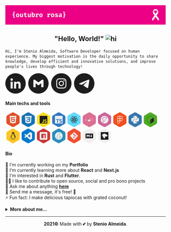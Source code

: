 <img src="https://raw.githubusercontent.com/stenioas/stenioas/main/etc/assets/social-cover-compact.png" alt="Cover" />

<h2 align="center"><strong>"Hello, World!"</strong> <img src="https://user-images.githubusercontent.com/1303154/88677602-1635ba80-d120-11ea-84d8-d263ba5fc3c0.gif" width="24px" alt="hi"></h2>

```
Hi, I'm Stenio Almeida, Software Developer focused on human experience. My biggest motivation is the daily opportunity to share knowledge, develop efficient and innovative solutions, and improve people's lives through technology!
```

[<img src="./etc/assets/social-linkedin.svg" alt="Linkedin User" />][linkedin]&nbsp;
[<img src="./etc/assets/social-gmail.svg" alt="Gmail" />][gmail]&nbsp;
[<img src="./etc/assets/social-instagram.svg" alt="Instagram User username" />][instagram]&nbsp;
[<img src="./etc/assets/social-telegram.svg" alt="Linkedin User" />][telegram]

#### **Main techs and tools**

<img src="./etc/assets/html5.svg" title="HTML5" alt="Html5" width="48" height="48" /><img src="./etc/assets/css3.svg" title="CSS3" alt="CSS3" width="48" height="48" /><img src="./etc/assets/javascript.svg" title="JavaScript" alt="Javascript" width="48" height="48" /><img src="./etc/assets/typescript.svg" title="TypeScript" alt="Typescript" width="48" height="48" /><img src="./etc/assets/react.svg" title="React" alt="React" width="48" height="48" /><img src="./etc/assets/styled-components.svg" title="Styled Components" alt="Styled Components" width="48" height="48" /><img src="./etc/assets/scss.svg" title="SCSS" alt="SCSS" width="48" height="48" /><img src="./etc/assets/figma.svg" title="Figma" alt="Figma" width="48" height="48" /><img src="./etc/assets/python.svg" title="Python" alt="Python" width="48" height="48" /><img src="./etc/assets/bashscript.svg" title="Bash Script" alt="Bash Script" width="48" height="48" /><img src="./etc/assets/linux.svg" title="Linux" alt="Linux" width="48" height="48" /><img src="./etc/assets/vscode.svg" title="Visual Studio Code" alt="Visual Studio Code" width="48" height="48" /><img src="./etc/assets/npm.svg" title="NPM" alt="NPM" width="48" height="48" /><img src="./etc/assets/yarn.svg" title="Yarn" alt="Yarn" width="48" height="48" /><img src="./etc/assets/git.svg" title="Git" alt="Git" width="48" height="48" /><img src="./etc/assets/markdown.svg" title="Markdown" alt="Markdown" width="48" height="48" /><img src="./etc/assets/mdnwebdocs.svg" title="MDN Web Docs" alt="MDN Web Docs" width="48" height="48" />

#### **Bio**

💼 I'm currently working on my **Portfolio**<br>
🌱 I'm currently learning more about **React** and **Next.js**<br/>
🧐 I'm interested in **Rust** and **Flutter**.<br/>
🤝🏼 I like to contribute to open source, social and pro bono projects<br/>
💬 Ask me about anything [**here**][telegram]<br/>
💌 Send me a message, it's free! 🤗<br/>
⚡ Fun fact: I make delicious tapiocas with grated coconut!

<details>
<summary><strong>More about me...</strong></summary>
<br/>

<img src="https://img.shields.io/github/followers/stenioas.svg?style=social&label=Followers&maxAge=2592000" alt="Github followers" /><br />

<div>
<img src="https://github-readme-stats.vercel.app/api?username=stenioas&count_private=true&show_icons=true&theme=react" alt="Github Stats" height="180em"/> <img src="https://github-readme-stats.vercel.app/api/top-langs/?username=stenioas&layout=compact&theme=react&langs_count=8" alt="Top langs" height="180em"/>
</div>

</details>

---

<p align="center"><strong>2021&copy;</strong> Made with 💕 by <strong>Stenio Almeida</strong>.</p>

<!-- links -->

[linkedin]: https://linkedin.com/in/stenioas/
[instagram]: https://instagram.com/stenioas/
[telegram]: https://t.me/stenioas/
[gmail]: mailto:stenioas@gmail.com
